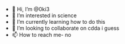 - 👋 Hi, I’m @0ki3
- 👀 I’m interested in science
- 🌱 I’m currently learning how to do this
- 💞️ I’m looking to collaborate on cdda i guess
- 📫 How to reach me- no

<!---
0ki3/0ki3 is a ✨ special ✨ repository because its `README.md` (this file) appears on your GitHub profile.
You can click the Preview link to take a look at your changes.
--->
